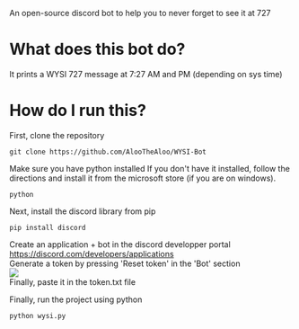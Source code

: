 An open-source discord bot to help you to never forget to see it at 727

# What does this bot do?
It prints a WYSI 727 message at 7:27 AM and PM (depending on sys time)


# How do I run this?
First, clone the repository
```
git clone https://github.com/AlooTheAloo/WYSI-Bot
```
Make sure you have python installed
If you don't have it installed, follow the directions and install it from the microsoft store (if you are on windows).
```
python
```
Next, install the discord library from pip
```
pip install discord
```
Create an application + bot in the discord developper portal  
https://discord.com/developers/applications  
Generate a token by pressing 'Reset token' in the 'Bot' section  
<img src="https://cdn.discordapp.com/attachments/453287916584566808/982374973417091173/unknown.png">  
Finally, paste it in the token.txt file  

Finally, run the project using python
```
python wysi.py
```
